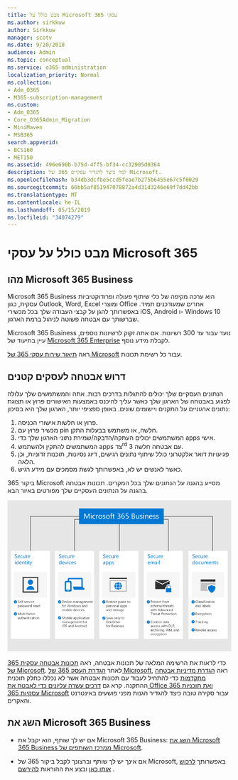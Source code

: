 ```yaml
---
title: מבט כולל על Microsoft 365 עסקי
ms.author: sirkkuw
author: Sirkkuw
manager: scotv
ms.date: 9/20/2018
audience: Admin
ms.topic: conceptual
ms.service: o365-administration
localization_priority: Normal
ms.collection:
- Adm_O365
- M365-subscription-management
ms.custom:
- Adm_O365
- Core_O365Admin_Migration
- MiniMaven
- MSB365
search.appverid:
- BCS160
- MET150
ms.assetid: 496e690b-b75d-4ff5-bf34-cc32905d0364
description: למד כיצד להגדיר עסקיים 365 של Microsoft.
ms.openlocfilehash: b34db3dcfbe5ccd5feae7b275b6455e67c5f0029
ms.sourcegitcommit: 66bb5af851947078872a4d31d3246e69f7dd42bb
ms.translationtype: MT
ms.contentlocale: he-IL
ms.lasthandoff: 05/15/2019
ms.locfileid: "34074279"
---
```

# <a name="overview-of-microsoft-365-business"></a>מבט כולל על עסקי Microsoft 365

## <a name="what-is-microsoft-365-business"></a>מהו Microsoft 365 Business

Microsoft 365 Business הוא ערכה מקיפה של כלי שיתוף פעולה ופרודוקטיביות עסקית, כגון Outlook,‏ Word,‏ Excel ומוצרי Office אחרים שמעודכנים תמיד. באפשרותך להגן על קבצי העבודה שלך בכל מכשירי iOS,‏ Android ו- Windows 10 שברשותך עם אבטחה פשוטה לניהול ברמת הארגון.
  
Microsoft 365 Business נועד עבור עד 300 רשיונות. אם אתה זקוק לרשיונות נוספים, עיין בתיעוד של [Microsoft 365 Enterprise](https://go.microsoft.com/fwlink/p/?linkid=860986) לקבלת מידע נוסף.

ראה [תיאור שירות עסקי 365 של Microsoft](https://docs.microsoft.com/office365/servicedescriptions/microsoft-365-business-service-description) עבור כל רשימת תכונות.
  
## <a name="small-business-security-needs"></a>דרוש אבטחה לעסקים קטנים

הנתונים העסקיים שלך יכולים להתגלות בדרכים רבות. אתה והמשתמשים שלך עלולה לפגוע באבטחה של הארגון שלך כאשר עליך להיכנס באמצעות האישורים פרוץ או תצוגת נתונים ארגוניים על התקנים ויישומים שונים. באופן ספציפי יותר, הארגון שלך היא בסיכון:

1. פרוץ או חלשות אישורי הכניסה.
2. מכשיר פרוץ עם pin חלשה, או משתמש בבעלות התקן.
3. המשתמשים יכולים העתקה/הדבקה/שמירת נתוני הארגון שלך כדי apps אישי.
4. המשתמשים להתקין ולהשתמש apps צד<sup>rd</sup> 3 עם אבטחה חלשה.
5. פגיעויות דואר אלקטרוני כולל שיתוף נתונים רגישים, דיוג נסיונות, תוכנות זדוניות, וכן הלאה.
6. כאשר לאנשים יש לא, באפשרותך לגשת מסמכים עם מידע רגיש.

ביקור 365 Microsoft מסייע בהגנה על הנתונים שלך בכל המקרים. תכונות אבטחה בהגנה על הנתונים העסקיים שלך מפורטים באיור הבא.

![איור המציג כיצד M365B מגן על העסק שלך.](media/m365businessvalueadd.png)

כדי לראות את הרשימה המלאה של תכונות אבטחה, ראה [תכונות אבטחה עסקית 365 של Microsoft](security-features.md). לאחר [הגדרת העסק 365 של Microsoft](set-up.md), ראה [הגדרת מדיניות אבטחה מתקדמות](set-up-advanced-security.md) כדי להתחיל לעבוד עם תכונות אבטחה אשר לא נכללו כחלק תוכנית ההתקנה. קרא גם [דרכים עשרה עליונים כדי לאבטח את Office 365 ואת תוכניות עסקיות 365 Microsoft](https://docs.microsoft.com/office365/admin/security-and-compliance/secure-your-business-data) עבור סקירה טובה כיצד להגדיר הגנות מפני פושעים באינטרנט והאקרים.

## <a name="get-microsoft-365-business"></a>השג את Microsoft 365 Business

- אם יש לך שותף, הוא יקבל את Microsoft 365 Business: [השג את Microsoft 365 Business ממרכז השותפים של Microsoft](get-microsoft-365-business.md#get-microsoft-365-business-from-microsoft-partner-center).

- אם אינך יש לך שותף וברצונך לקבל ביקור 365 של Microsoft, באפשרותך [לרכוש אותו כאן](https://www.microsoft.com/microsoft-365/business) ובצע את ההוראות [להירשם](sign-up.md) .